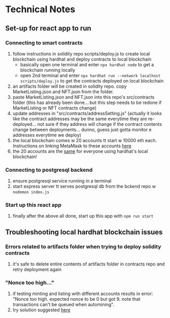 # Technical Notes

## Set-up for react app to run

### Connecting to smart contracts

1. follow instructions in solidity repo scripts/deploy.js to create local blockchain using hardhat and deploy contracts to local blockchain
   - basically open one terminal and enter `npx hardhat node` to get a blockchain running locally
   - open 2nd terminal and enter `npx hardhat run --network localhost scripts/deploy.js` to get the contracts deployed on local blockchain
2. an artifacts folder will be created in solidity repo. copy MarketListing.json and NFT.json from the folder.
3. paste MarketListing.json and NFT.json into this repo's src/contracts folder (this has already been done... but this step needs to be redone if MarketListing or NFT contracts change)
4. update addresses in "src/contracts/addressSetting.js" (actually it looks like the contract addresses may be the same everytime they are re-deployed... not sure if they address will change if the contract contents change between deployments... dunno, guess just gotta monitor e addresses everytime we deploy)
5. the local blockchain comes w 20 accounts tt start w 10000 eth each. Instructions on linking MetaMask to these accounts [here](https://dev.to/dabit3/building-scalable-full-stack-apps-on-ethereum-with-polygon-2cfb)
6. the 20 accounts are the [same](https://hardhat.org/hardhat-network/#running-stand-alone-in-order-to-support-wallets-and-other-software) for everyone using hardhat's local blockchain!

### Connecting to postgresql backend

1. ensure postgresql service running in a terminal
2. start express server tt serves postgresql db from the bckend repo w `nodemon index.js`

### Start up this react app

1. finally after the above all done, start up this app with `npm run start`

## Troubleshooting local hardhat blockchain issues

### Errors related to artifacts folder when trying to deploy solidity contracts

1. it's safe to delete entire contents of artifacts folder in contracts repo and retry deployment again

### "Nonce too high..."

1. if testing minting and listing with different accounts results in error: "Nonce too high. expected nonce to be 0 but got 9. note that transactions can't be queued when automining".
2. try solution suggested [here](https://medium.com/@thelasthash/solved-nonce-too-high-error-with-metamask-and-hardhat-adc66f092cd)
